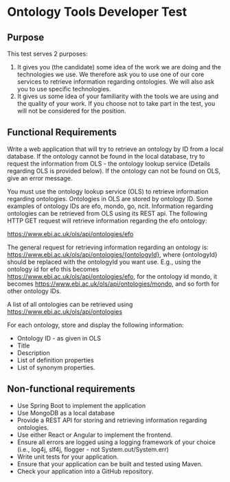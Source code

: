 # Ontology Tools Developer Test

## Purpose
This test serves 2 purposes:
1. It gives you (the candidate) some idea of the work we are doing and the technologies we use. We therefore ask you to use one of our core services to retrieve information regarding ontologies. We will also ask you to use specific technologies.
1. It gives us some idea of your familiarity with the tools we are using and the quality of your work. If you choose not to take part in the test, you will not be considered for the position.

## Functional Requirements
Write a web application that will try to retrieve an ontology by ID from a local database. If the ontology cannot be found in the local database, try to request the information from OLS - the ontology lookup service (Details regarding OLS is provided below). If the ontology can not be found on OLS, give an error message.

You must use the ontology lookup service (OLS) to retrieve information regarding ontologies. Ontologies in OLS are stored by ontology ID. Some examples of ontology IDs are efo, mondo, go, ncit. Information regarding ontologies can be retrieved from OLS using its REST api. The following HTTP GET request will retrieve information regarding the efo ontology:

https://www.ebi.ac.uk/ols/api/ontologies/efo

The general request for retrieving information regarding an ontology is:
https://www.ebi.ac.uk/ols/api/ontologies/{ontologyId}, where {ontologyId} should be replaced with the ontologyId you want use. E.g., using the ontology id for efo this becomes https://www.ebi.ac.uk/ols/api/ontologies/efo, for the ontology id mondo, it becomes https://www.ebi.ac.uk/ols/api/ontologies/mondo, and so forth for other ontology IDs.

A list of all ontologies can be retrieved using 
https://www.ebi.ac.uk/ols/api/ontologies


For each ontology, store and display the following information:
* Ontology ID - as given in OLS
* Title
* Description
* List of definition properties
* List of synonym properties.

## Non-functional requirements
* Use Spring Boot to implement the application
* Use MongoDB as a local database
* Provide a REST API for storing and retrieving information regarding ontologies.
* Use either React or Angular to implement the frontend.
* Ensure all errors are logged using a logging framework of your choice (i.e., log4j, slf4j, flogger - not System.out/System.err)
* Write unit tests for your application.
* Ensure that your application can be built and tested using Maven.
* Check your application into a GitHub repository. 
